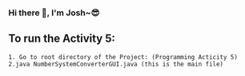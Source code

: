 ### Hi there 👋, I'm Josh~😎
## To run the Activity 5:
    1. Go to root directory of the Project: (Programming Acticity 5)
    2.java NumberSystemConverterGUI.java (this is the main file)
